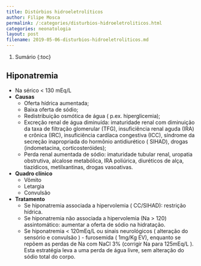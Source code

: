 ```yaml
---
title: Distúrbios hidroeletrolíticos
author: Filipe Mosca
permalink: /:categories/disturbios-hidroeletroliticos.html
categories: neonatologia
layout: post
filename: 2019-05-06-disturbios-hidroeletroliticos.md
---
```


1. Sumário
{:toc}

## Hiponatremia
* Na sérico < 130 mEq/L
* **Causas**
  * Oferta hídrica aumentada;
  * Baixa oferta de sódio;
  * Redistribuição osmótica de água ( p.ex. hiperglicemia);
  * Excreção renal de água diminuída: imaturidade renal com diminuição da taxa de filtração glomerular (TFG), insuficiência renal aguda (IRA) e crônica (IRC), insuficiência cardíaca congestiva (ICC), síndrome da secreção inapropriada do hormônio antidiurético ( SIHAD), drogas (indometacina, corticosteróides);
  * Perda renal aumentada de sódio: imaturidade tubular renal, uropatia obstrutiva, alcalose metabólica, IRA poliúrica, diuréticos de alça, tiazídicos, metilxantinas, drogas vasoativas.
* __Quadro clínico__
  * Vômito
  * Letargia
  * Convulsão
* __Tratamento__
  * Se hiponatremia associada a hipervolemia ( CC/SIHAD): restrição hídrica.
  * Se hiponatremia não associada a hipervolemia (Na > 120) assintomático: aumentar a oferta de sódio na hidratação.
  * Se hiponatremia < 120mEq/L ou sinais neurológicos ( alteração do sensório e convulsão ) - furosemida ( 1mg/Kg EV), enquanto se repõem as perdas de Na com NaCl 3% (corrigir Na para 125mEq/L ). Esta estratégia leva a uma perda de água livre, sem alteração do sódio total do corpo.
